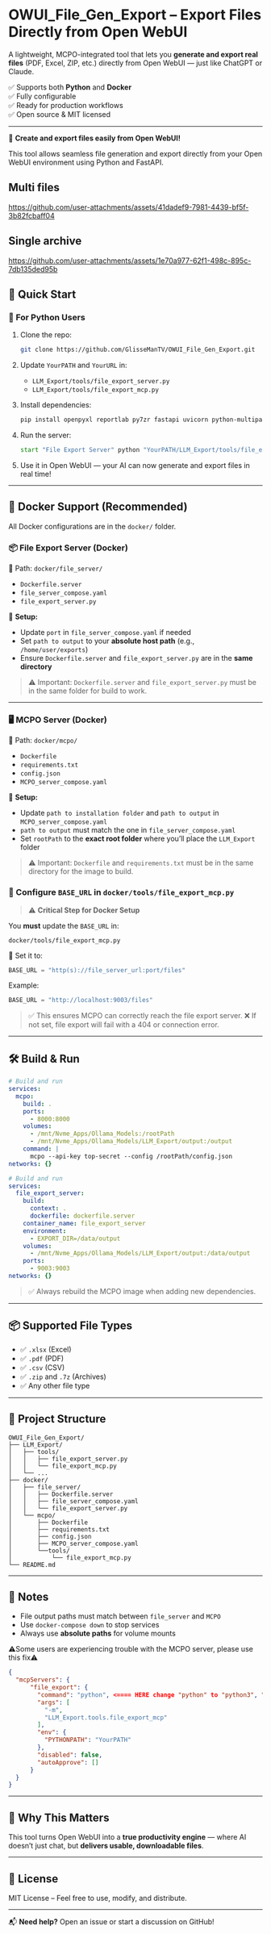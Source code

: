 # OWUI_File_Gen_Export – Export Files Directly from Open WebUI

A lightweight, MCPO-integrated tool that lets you **generate and export real files** (PDF, Excel, ZIP, etc.) directly from Open WebUI — just like ChatGPT or Claude.

✅ Supports both **Python** and **Docker**  
✅ Fully configurable  
✅ Ready for production workflows  
✅ Open source & MIT licensed

---

🚀 **Create and export files easily from Open WebUI!**

This tool allows seamless file generation and export directly from your Open WebUI environment using Python and FastAPI.

## Multi files

https://github.com/user-attachments/assets/41dadef9-7981-4439-bf5f-3b82fcbaff04


## Single archive

https://github.com/user-attachments/assets/1e70a977-62f1-498c-895c-7db135ded95b


## 🚀 Quick Start

### 🔧 For Python Users

1. Clone the repo:
   ```bash
   git clone https://github.com/GlisseManTV/OWUI_File_Gen_Export.git
   ```

2. Update `YourPATH` and `YourURL` in:
   - `LLM_Export/tools/file_export_server.py`
   - `LLM_Export/tools/file_export_mcp.py`

3. Install dependencies:
   ```bash
   pip install openpyxl reportlab py7zr fastapi uvicorn python-multipart mcp
   ```

4. Run the server:
   ```bat
   start "File Export Server" python "YourPATH/LLM_Export/tools/file_export_server.py"
   ```

5. Use it in Open WebUI — your AI can now generate and export files in real time!

---

## 🐳 Docker Support (Recommended)

All Docker configurations are in the `docker/` folder.

### 📦 File Export Server (Docker)

📁 Path: `docker/file_server/`

- `Dockerfile.server`
- `file_server_compose.yaml`
- `file_export_server.py`

🔧 **Setup:**
- Update `port` in `file_server_compose.yaml` if needed
- Set `path to output` to your **absolute host path** (e.g., `/home/user/exports`)
- Ensure `Dockerfile.server` and `file_export_server.py` are in the **same directory**

> ⚠️ Important: `Dockerfile.server` and `file_export_server.py` must be in the same folder for build to work.

---

### 🖥️ MCPO Server (Docker)

📁 Path: `docker/mcpo/`

- `Dockerfile`
- `requirements.txt`
- `config.json`
- `MCPO_server_compose.yaml`

🔧 **Setup:**
- Update `path to installation folder` and `path to output` in `MCPO_server_compose.yaml`
- `path to output` must match the one in `file_server_compose.yaml`
- Set `rootPath` to the **exact root folder** where you’ll place the `LLM_Export` folder

> ⚠️ Important: `Dockerfile` and `requirements.txt` must be in the same directory for the image to build.

### 🔗 Configure `BASE_URL` in `docker/tools/file_export_mcp.py`
> ⚠️ **Critical Step for Docker Setup**

You **must** update the `BASE_URL` in:
```
docker/tools/file_export_mcp.py
```

📍 Set it to:
```python
BASE_URL = "http(s)://file_server_url:port/files"
```

Example:
```python
BASE_URL = "http://localhost:9003/files"
```

> ✅ This ensures MCPO can correctly reach the file export server.
> ❌ If not set, file export will fail with a 404 or connection error.

---

## 🛠️ Build & Run

```yaml
# Build and run
services:
  mcpo:
    build: .
    ports:
      - 8000:8000
    volumes:
      - /mnt/Nvme_Apps/Ollama_Models:/rootPath
      - /mnt/Nvme_Apps/Ollama_Models/LLM_Export/output:/output
    command: |
      mcpo --api-key top-secret --config /rootPath/config.json
networks: {}
```
```yaml
# Build and run
services:
  file_export_server:
    build:
      context: .
      dockerfile: dockerfile.server
    container_name: file_export_server
    environment:
      - EXPORT_DIR=/data/output
    volumes:
      - /mnt/Nvme_Apps/Ollama_Models/LLM_Export/output:/data/output
    ports:
      - 9003:9003
networks: {}
```

> ✅ Always rebuild the MCPO image when adding new dependencies.

---

## 📦 Supported File Types

- ✅ `.xlsx` (Excel)
- ✅ `.pdf` (PDF)
- ✅ `.csv` (CSV)
- ✅ `.zip` and `.7z` (Archives)
- ✅ Any other file type 

---

## 📂 Project Structure

```
OWUI_File_Gen_Export/
├── LLM_Export/
│   ├── tools/
│   │   ├── file_export_server.py
│   │   └── file_export_mcp.py
│   └── ...
├── docker/
│   ├── file_server/
│   │   ├── Dockerfile.server
│   │   ├── file_server_compose.yaml
│   │   └── file_export_server.py
│   └── mcpo/
│       ├── Dockerfile
│       ├── requirements.txt
│       ├── config.json
│       ├── MCPO_server_compose.yaml
│       └──tools/
│           └── file_export_mcp.py
└── README.md
```

---

## 📌 Notes

- File output paths must match between `file_server` and `MCPO`
- Use `docker-compose down` to stop services
- Always use **absolute paths** for volume mounts
  
⚠️Some users are experiencing trouble with the MCPO server, please use this fix⚠️
```config.json
{
  "mcpServers": {
      "file_export": {
        "command": "python", <==== HERE change "python" to "python3", "python3.11" or "python3.12"
        "args": [
          "-m",
          "LLM_Export.tools.file_export_mcp"
        ],
        "env": {
          "PYTHONPATH": "YourPATH"
        },
        "disabled": false,
        "autoApprove": []
      }
  }
}

```
---

## 🌟 Why This Matters

This tool turns Open WebUI into a **true productivity engine** — where AI doesn’t just chat, but **delivers usable, downloadable files**.

---

## 📄 License

MIT License – Feel free to use, modify, and distribute.

---

📬 **Need help?** Open an issue or start a discussion on GitHub!

